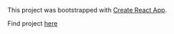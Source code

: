 This project was bootstrapped with [Create React App](https://github.com/facebook/create-react-app).

Find project [here](https://jolly-noyce-b49124.netlify.app/)
